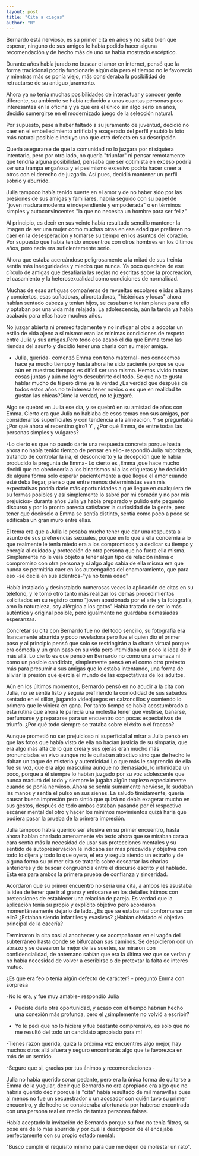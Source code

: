 ```yaml
---
layout: post
title: "Cita a ciegas"
author: "R"
---
```


Bernardo está nervioso, es su primer cita en años y no sabe bien que esperar, ninguno de sus amigos le había podido hacer alguna recomendación y de hecho más de uno se había mostrado escéptico.

Durante años había jurado no buscar el amor en internet, pensó que la forma tradicional podría funcionarle algún día pero el tiempo no le favoreció y mientras más se ponía viejo, más consideraba la posibilidad de retractarse de su antiguo juramento. 

Ahora ya no tenía muchas posibilidades de interactuar y conocer gente diferente, su ambiente se había reducido a unas cuantas personas poco interesantes en la oficina y ya que era el único sin algo serio en años, decidió sumergirse en el modernizado juego de la selección natural.

Por supuesto, pese a haber faltado a su juramento de juventud, decidió no caer en el embellecimiento artificial y exagerado del perfil y subió la foto más natural posible e incluyo uno que otro defecto en su descripción
 
Quería asegurarse de que la comunidad no lo juzgara por ni siquiera intentarlo, pero por otro lado, no quería "triunfar" ni pensar remotamente que tendría alguna posibilidad, pensaba que ser optimista en exceso podría ser una trampa engañosa y el pesimismo excesivo podría hacer creer a otros con el derecho de juzgarlo. Así pues, decidió mantener un perfil sobrio y aburrido.

Julia tampoco había tenido suerte en el amor y de no haber sido por las presiones de sus amigas y familiares, habría seguido con su papel de "joven madura moderna e independiente y empoderada" o en términos simples y autoconvincentes "la que no necesita un hombre para ser feliz"

Al principio, es decir en sus veinte había resultado sencillo mantener la imagen de ser una mujer como muchas otras en esa edad que prefieren no caer en la desesperación y tomarse su tiempo en los asuntos del corazón. Por supuesto que había tenido encuentros con otros hombres en los últimos años, pero nada era suficientemente serio.

Ahora que estaba acercándose peligrosamente a la mitad de sus treinta sentía más inseguridades y miedos que nunca. Ya poco quedaba de ese círculo de amigas que desafiaría las reglas no escritas sobre la procreación, el casamiento y la heterosexualidad como condiciones de normalidad. 

Muchas de esas antiguas compañeras de revueltas escolares e idas a bares y conciertos, esas soñadoras, alborotadoras, "histéricas y locas" ahora habían sentado cabeza y tenían hijos, se casaban o tenían planes para ello y optaban por una vida más relajada. La adolescencia, aún la tardía ya había acabado para ellas hace muchos años.

No juzgar abierta ni premeditadamente y no instigar al otro a adoptar un estilo de vida ajeno a sí mismo: eran las mínimas condiciones de respeto entre Julia y sus amigas.Pero todo eso acabó el día que Emma tomo las riendas del asunto y decidió tener una charla con su mejor amiga.

- Julia, querida- comenzó Emma con tono maternal- nos conocemos hace ya mucho tiempo y hasta ahora he sido paciente porque se que aún en nuestros tiempos es  difícil ser uno mismo. Hemos vivido tantas cosas juntas y aún no logro descubrirte del todo. Se que no te gusta hablar mucho de tí pero dime ya la verdad ¿Es verdad que después de todos estos años no te interesa tener novios o es que en realidad te gustan las chicas?Dime la verdad, no te juzgaré.

 Algo se quebró en Julia ese día, y se quebró en su amistad de años con Emma. Cierto era que Julia no hablaba de esos temas con sus amigas, por considerarlos superficiales y con tendencia a la alineación. Y se preguntaba ¿Por qué ahora el repentino giro? Y , ¿Por qué Emma, de entre todas las personas simples y vulgares? 

-Lo cierto es que no puedo darte una respuesta concreta porque hasta ahora no había tenido tiempo de pensar en ello- respondió Julia ruborizada, tratando de controlar la ira, el desconcierto y la decepción que le había producido la pregunta de Emma- Lo cierto es ,Emma ,que hace mucho decidí que no obedecería a los binarismos ni a las etiquetas y he decidido de alguna forma solo esperar pacientemente a que llegue el amor cuando esté deba llegar, pienso que entre menos deterministas sean mis expectativas podría darle más oportunidades a qué llegue en cualquiera de su formas posibles y así simplemente lo sabré por mi corazón y no por mis prejuicios- durante años Julia ya había preparado y pulido este pequeño discurso y por lo pronto parecía satisfacer la curiosidad de la gente, pero tener que decírselo a Emma se sentía distinto, sentía como poco a poco se edificaba un gran muro entre ellas.

El tema era que a Julia le pesaba mucho tener que dar una respuesta al asunto de sus preferencias sexuales, porque en lo que a ella concernía a lo que realmente le tenía miedo era a los compromisos y a dedicar su tiempo y energía al cuidado y protección de otra persona que no fuera ella misma. Simplemente no le veía objeto a tener algún tipo de relación íntima o compromiso con otra persona y si algo algo sabía de ella misma era que nunca se permitiría caer en los autoengaños del enamoramiento, que para eso -se decía en sus adentros-"ya no tenía edad"

Había instalado y desinstalado numerosas veces la aplicación de citas en su teléfono, y le tomó otro tanto más realizar los demás procedimientos solicitados en su registro como "joven apasionada por el arte y la fotografía, amo la naturaleza, soy alérgica a los gatos" Había tratado de ser lo más auténtica y original posible, pero igualmente no guardaba demasiadas esperanzas.

Concretar su cita con Bernardo fue no del todo sencillo, su fotografía era francamente aburrida y poco reveladora pero fue el quien dio el primer paso y al principio pensó que solo se restringirán a la charla virtual porque era cómoda y un gran paso en su vida pero intimidaba un poco la idea de ir más allá. Lo cierto es que pensó en Bernardo no como una amenaza ni como un posible candidato, simplemente pensó en el como otro pretexto más para presumir a sus amigas que lo estaba intentando, una forma de aliviar la presión que ejercía el mundo de las expectativas de los adultos. 

Aún en los últimos momentos, Bernardo pensó en no acudir a la cita con Julia, no se sentía listo y seguía prefiriendo la comodidad de sus sábados sentado en el sillón, jugando videojuegos en calzoncillos y comiendo lo primero que le viniera en gana. Por tanto tiempo se había acostumbrado a esta rutina que ahora le parecía una molestia tener que vestirse, bañarse, perfumarse y prepararse para un encuentro con pocas expectativas de triunfo. ¿Por qué todo siempre se trataba sobre el éxito o el fracaso? 

Aunque prometió no ser prejuicioso ni superficial al mirar a Julia pensó en que las fotos que había visto de ella no hacían justicia de su simpatía, que era algo más alta de lo que creía y sus ojeras eran mucho más pronunciadas en vivo aunque no le quitaban atractivo sino que de hecho le daban un toque de misterio y autenticidad.Lo que más le sorprendió de ella fue su voz, que era algo masculina aunque no demasiado, lo intimidaba un poco, porque a él siempre lo habían juzgado por su voz adolescente que nunca maduró del todo y siempre le jugaba algún tropiezo especialmente cuando se ponía nervioso. Ahora se sentía sumamente nervioso, le sudaban las manos y sentía el pulso en sus sienes. La saludó tímidamente, quería causar buena impresión pero sintió que quizá no debía exagerar mucho en sus gestos, después de todo ambos estaban pasando por el respectivo escáner mental del otro y hacer los mínimos movimientos quizá haría que pudiera pasar la prueba de la primera impresión.

Julia tampoco había querido ser efusiva en su primer encuentro, hasta ahora habían charlado amenamente vía texto ahora que se miraban cara a cara sentía más la necesidad de usar sus protecciones mentales y su sentido de autopreservación le indicaba ser mas precavida y objetiva con todo lo dijera y todo lo que oyera, el era y seguía siendo un extraño y de alguna forma su primer cita se trataría sobre descartar las charlas anteriores y de buscar congruencia entre el discurso escrito y el hablado. Esta era para ambos la primera prueba de confianza y sinceridad.

Acordaron que su primer encuentro no sería una cita, a ambos les asustaba la idea de tener que ir al grano y enfocarse en los detalles íntimos con pretensiones de establecer una relación de pareja. Es verdad que la aplicación tenía su propio y explícito objetivo pero acordaron momentáneamente dejarlo de lado. ¿Es que se estaba mal conformarse con ello? ¿Estaban siendo infantiles y evasivos? ¿Habían olvidado el objetivo principal de la cacería? 

Terminaron la cita casi al anochecer y se acompañaron en el vagón del subterráneo hasta donde se bifurcaban sus caminos. Se despidieron con un abrazo y se desearon la mejor de las suertes, se miraron con confidencialidad, de antemano sabían que era la última vez que se verían y no había necesidad de volver a escribirse o de pretextar la falta de interés mutuo. 

¿Es que era feo o tenía algún defecto de carácter? - preguntó Emma con sorpresa

-No lo era, y fue muy amable- respondió Julia

- Pudiste darle otra oportunidad, y acaso con el tiempo habrían hecho una conexión más profunda, pero el ¿simplemente no volvió a escribir?

- Yo le pedí que no lo hiciera y fue bastante comprensivo, es solo que no me resultó del todo un candidato apropiado para mí

-Tienes razón querida, quizá la próxima vez encuentres algo mejor, hay muchos otros allá afuera y seguro encontrarás algo que te favorezca en más de un sentido.

-Seguro que si, gracias por tus ánimos y recomendaciones - 


Julia no había querido sonar pedante, pero era la única forma de quitarse a Emma de la yugular, decir que Bernardo no era apropiado era algo que no habría querido decir porque la "cita" había resultado de mil maravillas pues al menos no fue un secuestrador o un acosador con quién tuvo su primer encuentro, y de hecho se consideraba afortunada por haberse encontrado con una persona real en medio de tantas personas falsas.

 Había aceptado la invitación de Bernardo porque su foto no tenía filtros, su pose era de lo más aburrida y por qué la descripción de él encajaba perfectamente con su propio estado mental:
 
 "Busco cumplir el requisito mínimo para que me dejen de molestar un rato". 





 
